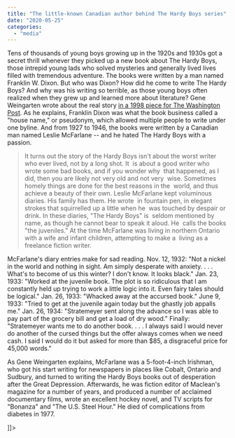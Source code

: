 ```yaml
---
title: "The little-known Canadian author behind The Hardy Boys series"
date: "2020-05-25"
categories: 
  - "media"
---
```


Tens of thousands of young boys growing up in the 1920s and 1930s got a secret thrill whenever they picked up a new book about The Hardy Boys, those intrepid young lads who solved mysteries and generally lived lives filled with tremendous adventure. The books were written by a man named Franklin W. Dixon. But who was Dixon? How did he come to write The Hardy Boys? And why was his writing so terrible, as those young boys often realized when they grew up and learned more about literature? Gene Weingarten wrote about the real story [in a 1998 piece for The Washington Post](https://www.washingtonpost.com/wp-dyn/content/article/2005/12/05/AR2005120501092_pf.html). As he explains, Franklin Dixon was what the book business called a "house name," or pseudonym, which allowed multiple people to write under one byline. And from 1927 to 1946, the books were written by a Canadian man named Leslie McFarlane -- and he hated The Hardy Boys with a passion.

> It turns out the story of the Hardy Boys isn't about the worst writer who ever lived, not by a long shot. It  is about a good writer who wrote some bad books, and if you wonder why  that happened, as I did, then you are likely not very old and not very  wise. Sometimes homely things are done for the best reasons in the  world, and thus achieve a beauty of their own. Leslie McFarlane kept voluminous diaries. His family has them. He wrote  in fountain pen, in elegant strokes that squirrelled up a little when he  was touched by despair or drink. In these diaries, "The Hardy Boys" is  seldom mentioned by name, as though he cannot bear to speak it aloud. He  calls the books "the juveniles." At the time McFarlane was living in northern Ontario with a wife and infant children, attempting to make a  living as a freelance fiction writer.

McFarlane's diary entries make for sad reading. Nov. 12, 1932: "Not a nickel in the world and nothing in sight. Am simply desperate with anxiety. . . . What's to become of us this winter? I don't know. It looks black." Jan. 23, 1933: "Worked at the juvenile book. The plot is so ridiculous that I am constantly held up trying to work a little logic into it. Even fairy tales should be logical." Jan. 26, 1933: "Whacked away at the accursed book." June 9, 1933: "Tried to get at the juvenile again today but the ghastly job appalls me." Jan. 26, 1934: "Stratemeyer sent along the advance so I was able to pay part of the grocery bill and get a load of dry wood." Finally: "Stratemeyer wants me to do another book. . . . I always said I would never do another of the cursed things but the offer always comes when we need cash. I said I would do it but asked for more than $85, a disgraceful price for 45,000 words."

As Gene Weingarten explains, McFarlane was a 5-foot-4-inch Irishman, who got his start writing for newspapers in places like Cobalt, Ontario and Sudbury, and turned to writing the Hardy Boys books out of desperation after the Great Depression. Afterwards, he was fiction editor of Maclean's magazine for a number of years, and produced a number of acclaimed documentary films, wrote an excellent hockey novel, and TV scripts for "Bonanza" and "The U.S. Steel Hour." He died of complications from diabetes in 1977.

\]\]>
